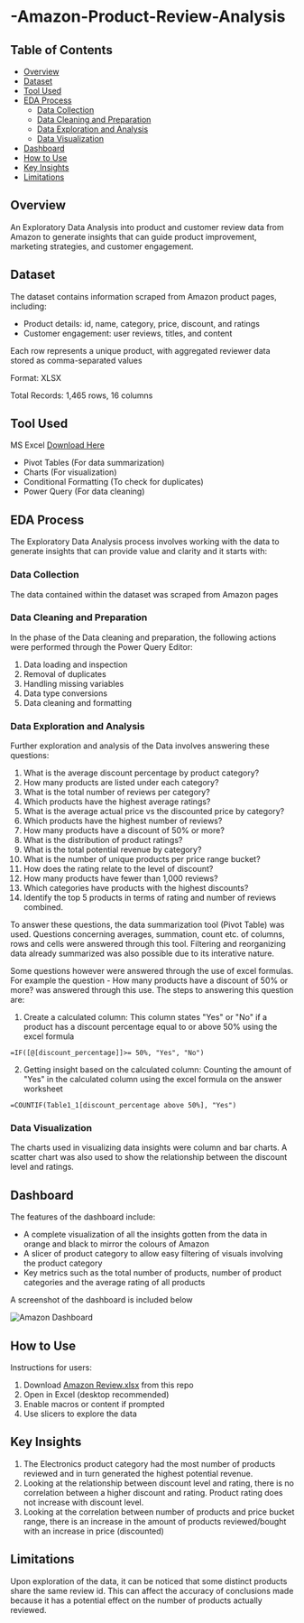 # -Amazon-Product-Review-Analysis

## Table of Contents
- [Overview](https://github.com/ayodelezeke/-Amazon-Product-Review-Analysis/blob/main/README.md#overview)
- [Dataset](https://github.com/ayodelezeke/-Amazon-Product-Review-Analysis/blob/main/README.md#dataset)
- [Tool Used](https://github.com/ayodelezeke/-Amazon-Product-Review-Analysis/blob/main/README.md#tool-used)
- [EDA Process](https://github.com/ayodelezeke/-Amazon-Product-Review-Analysis/blob/main/README.md#eda-process)
  - [Data Collection](https://github.com/ayodelezeke/-Amazon-Product-Review-Analysis/blob/main/README.md#data-collection)
  - [Data Cleaning and Preparation](https://github.com/ayodelezeke/-Amazon-Product-Review-Analysis/blob/main/README.md#data-cleaning-and-preparation)
  - [Data Exploration and Analysis](https://github.com/ayodelezeke/-Amazon-Product-Review-Analysis/blob/main/README.md#data-exploration-and-analysis)
  - [Data Visualization](https://github.com/ayodelezeke/-Amazon-Product-Review-Analysis/blob/main/README.md#data-visualization)
 - [Dashboard](https://github.com/ayodelezeke/-Amazon-Product-Review-Analysis/blob/main/README.md#dashboard)
 - [How to Use](https://github.com/ayodelezeke/-Amazon-Product-Review-Analysis/blob/main/README.md#how-to-use)
 - [Key Insights](https://github.com/ayodelezeke/-Amazon-Product-Review-Analysis/blob/main/README.md#key-insights)
 - [Limitations](https://github.com/ayodelezeke/-Amazon-Product-Review-Analysis/blob/main/README.md#limitations)

 
## Overview
An Exploratory Data Analysis into product and customer review data from Amazon to generate insights that can guide product improvement, marketing strategies, and customer engagement.

## Dataset
The dataset contains information scraped from Amazon product pages, including: 
- Product details: id, name, category, price, discount, and ratings 
- Customer engagement: user reviews, titles, and content 

Each row represents a unique product, with aggregated reviewer data stored as comma-separated values 

Format: XLSX

Total Records: 1,465 rows, 16 columns

## Tool Used
MS Excel [Download Here](https://www.microsoft.com/en-us/microsoft-365/excel)
- Pivot Tables (For data summarization)
- Charts (For visualization)
- Conditional Formatting (To check for duplicates)
- Power Query (For data cleaning)


## EDA Process
The Exploratory Data Analysis process involves working with the data to generate insights that can provide value and clarity and it starts with:

### Data Collection
The data contained within the dataset was scraped from Amazon pages

### Data Cleaning and Preparation
In the phase of the Data cleaning and preparation, the following actions were performed through the Power Query Editor:
  1. Data loading and inspection
  2. Removal of duplicates
  3. Handling missing variables
  4. Data type conversions
  5. Data cleaning and formatting

### Data Exploration and Analysis
Further exploration and analysis of the Data involves answering these questions:
1. What is the average discount percentage by product category? 
2. How many products are listed under each category? 
3. What is the total number of reviews per category?  
4. Which products have the highest average ratings? 
5. What is the average actual price vs the discounted price by category? 
6. Which products have the highest number of reviews? 
7. How many products have a discount of 50% or more? 
8. What is the distribution of product ratings? 
9. What is the total potential revenue by category? 
10. What is the number of unique products per price range bucket? 
11. How does the rating relate to the level of discount? 
12. How many products have fewer than 1,000 reviews? 
13. Which categories have products with the highest discounts? 
14. Identify the top 5 products in terms of rating and number of reviews combined.

To answer these questions, the data summarization tool (Pivot Table) was used. Questions concerning averages, summation, count etc. of columns, rows and cells were answered through this tool. Filtering and reorganizing data already summarized was also possible due to its interative nature. 

Some questions however were answered through the use of excel formulas. For example the question - How many products have a discount of 50% or more? was answered through this use. The steps to answering this question are:
1. Create a calculated column: This column states "Yes" or "No" if a product has a discount percentage equal to or above 50% using the excel formula
``` EXCEL
=IF([@[discount_percentage]]>= 50%, "Yes", "No")
``` 
2. Getting insight based on the calculated column: Counting the amount of "Yes" in the calculated column using the excel formula on the answer worksheet
``` EXCEL
=COUNTIF(Table1_1[discount_percentage above 50%], "Yes")
```

### Data Visualization
The charts used in visualizing data insights were column and bar charts. A scatter chart was also used to show the relationship between the discount level and ratings.

## Dashboard
The features of the dashboard include:
- A complete visualization of all the insights gotten from the data in orange and black to mirror the colours of Amazon
- A slicer of product category to allow easy filtering of visuals involving the product category
- Key metrics such as the total number of products, number of product categories and the average rating of all products

A screenshot of the dashboard is included below

![Amazon Dashboard](https://github.com/user-attachments/assets/c41f32eb-2c32-4aed-9b8d-a60f7fb61673)

## How to Use
Instructions for users:
1. Download [Amazon Review.xlsx](https://github.com/ayodelezeke/-Amazon-Product-Review-Analysis/raw/refs/heads/main/Amazon%20Review.xlsx) from this repo
3. Open in Excel (desktop recommended)
4. Enable macros or content if prompted
5. Use slicers to explore the data

## Key Insights
1. The Electronics product category had the most number of products reviewed and in turn generated the highest potential revenue.
2. Looking at the relationship between discount level and rating, there is no correlation between a higher discount and rating. Product rating does not increase with discount level.
3. Looking at the correlation between number of products and price bucket range, there is an increase in the amount of products reviewed/bought with an increase in price (discounted)

## Limitations
Upon exploration of the data, it can be noticed that some distinct products share the same review id. This can affect the accuracy of conclusions made because it has a potential effect on the number of products actually reviewed.
    
